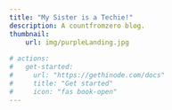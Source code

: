 ```yaml
---
title: "My Sister is a Techie!"
description: A countfromzero blog.
thumbnail:
    url: img/purpleLanding.jpg
    
# actions:
#   get-started:
#     url: "https://gethinode.com/docs"
#     title: "Get started"
#     icon: "fas book-open"
---
```


